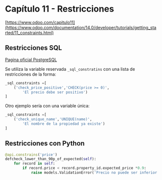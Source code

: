# Capítulo 11 - Restricciones

[https://www.odoo.com/capitulo11](https://www.odoo.com/documentation/14.0/developer/tutorials/getting_started/11_constraints.html)

## Restricciones SQL

[Pagina oficial PostgreSQL](https://www.postgresql.org/docs/current/ddl-constraints.html#DDL-CONSTRAINTS-UNIQUE-CONSTRAINTS)

Se utiliza la variable reservada `_sql_constratins` con una lista de restricciones de la forma:

```python
_sql_constraints =[
    ('check_price_positive','CHECK(price >= 0)',
        'El precio debe ser positivo')
]
```

Otro ejemplo sería con una variable única:

```python
_sql_constraints =[
    ('check_unique_name','UNIQUE(name)',
        'El nombre de la propiedad ya existe')
]
```

## Restricciones con Python

```python
@api.constrains('price')
defcheck_lower_than_90p_of_expected(self):
    for record in self:
        if record.price < record.property_id.expected_price *0.9:
            raise models.ValidationError('Precio no puede ser inferior al 90% del precio esperado')
```
